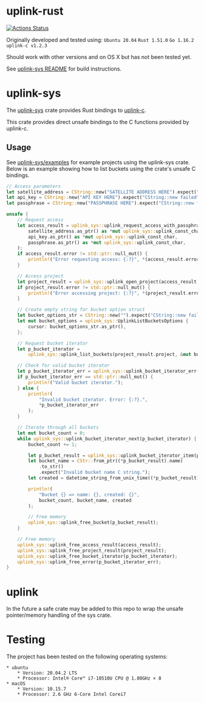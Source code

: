 # uplink-rust

[![Actions Status](https://github.com/storj-thirdparty/uplink-rust/workflows/uplink-sys/badge.svg)](https://github.com/storj-thirdparty/uplink-rust/actions)

Originally developed and tested using:
`Ubuntu 20.04`
`Rust 1.51.0`
`Go 1.16.2`
`uplink-c v1.2.3`

Should work with other versions and on OS X but has not been tested yet.

See [uplink-sys README](https://github.com/storj-thirdparty/uplink-rust/tree/main/uplink-sys) for build instructions.

# uplink-sys
The [uplink-sys](https://github.com/storj-thirdparty/uplink-rust/tree/main/uplink-sys) crate provides Rust bindings to [uplink-c](https://github.com/storj/uplink-c).

This crate provides direct unsafe bindings to the C functions provided by uplink-c.

## Usage
See [uplink-sys/examples](https://github.com/storj-thirdparty/uplink-rust/tree/main/uplink-sys/examples) for example projects using the uplink-sys crate.  Below is an example showing how to list buckets using the crate's unsafe C bindings.
```rust
// Access parameters
let satellite_address = CString::new("SATELLITE ADDRESS HERE").expect("CString::new failed");
let api_key = CString::new("API KEY HERE").expect("CString::new failed");
let passphrase = CString::new("PASSPHRASE HERE").expect("CString::new failed");

unsafe {
    // Request access
    let access_result = uplink_sys::uplink_request_access_with_passphrase(
        satellite_address.as_ptr() as *mut uplink_sys::uplink_const_char,
        api_key.as_ptr() as *mut uplink_sys::uplink_const_char,
        passphrase.as_ptr() as *mut uplink_sys::uplink_const_char,
    );
    if access_result.error != std::ptr::null_mut() {
        println!("Error requesting access: {:?}", *(access_result.error));
    }

    // Access project
    let project_result = uplink_sys::uplink_open_project(access_result.access);
    if project_result.error != std::ptr::null_mut() {
        println!("Error accessing project: {:?}", *(project_result.error));
    }

    // Create empty string for bucket option struct
    let bucket_options_str = CString::new("").expect("CString::new failed");
    let mut bucket_options = uplink_sys::UplinkListBucketsOptions {
        cursor: bucket_options_str.as_ptr(),
    };

    // Request bucket iterator
    let p_bucket_iterator =
        uplink_sys::uplink_list_buckets(project_result.project, &mut bucket_options);

    // Check for valid bucket iterator
    let p_bucket_iterator_err = uplink_sys::uplink_bucket_iterator_err(p_bucket_iterator);
    if p_bucket_iterator_err == std::ptr::null_mut() {
        println!("Valid bucket iterator.");
    } else {
        println!(
            "Invalid bucket iterator. Error: {:?}.",
            *p_bucket_iterator_err
        );
    }

    // Iterate through all buckets
    let mut bucket_count = 0;
    while uplink_sys::uplink_bucket_iterator_next(p_bucket_iterator) {
        bucket_count += 1;

        let p_bucket_result = uplink_sys::uplink_bucket_iterator_item(p_bucket_iterator);
        let bucket_name = CStr::from_ptr((*p_bucket_result).name)
            .to_str()
            .expect("Invalid bucket name C string.");
        let created = datetime_string_from_unix_time((*p_bucket_result).created);

        println!(
            "Bucket {} => name: {}, created: {}",
            bucket_count, bucket_name, created
        );

        // Free memory
        uplink_sys::uplink_free_bucket(p_bucket_result);
    }

    // Free memory
    uplink_sys::uplink_free_access_result(access_result);
    uplink_sys::uplink_free_project_result(project_result);
    uplink_sys::uplink_free_bucket_iterator(p_bucket_iterator);
    uplink_sys::uplink_free_error(p_bucket_iterator_err);
}
```

# uplink
In the future a safe crate may be added to this repo to wrap the unsafe pointer/memory handling of the sys crate.

# Testing
The project has been tested on the following operating systems:
```
* ubuntu
	* Version: 20.04.2 LTS
	* Processor: Intel® Core™ i7-10510U CPU @ 1.80GHz × 8
* macOS
	* Version: 10.15.7
	* Processor: 2.6 GHz 6-Core Intel Corei7
```
